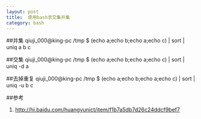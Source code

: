 ```yaml
---
layout: post
title:  使用bash求交集并集
category: bash
---
```


##并集
		qiuji_000@king-pc /tmp
		$ (echo a;echo b;echo a;echo c) | sort | uniq
		a
		b
		c

##交集
		qiuji_000@king-pc /tmp
		$ (echo a;echo b;echo a;echo c) | sort | uniq -d
		a

##去掉重复
		qiuji_000@king-pc /tmp
		$ (echo a;echo b;echo a;echo c) | sort | uniq -u
		b
		c


##参考
1. <http://hi.baidu.com/huangyunict/item/f1b7a5db7d26c24ddcf9bef7>
